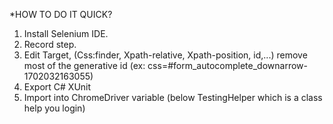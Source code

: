 *HOW TO DO IT QUICK?
1. Install Selenium IDE.
2. Record step.
3. Edit Target, (Css:finder, Xpath-relative, Xpath-position, id,...) remove most of the generative id (ex: css=#form_autocomplete_downarrow-1702032163055)
4. Export C# XUnit
5. Import into ChromeDriver variable (below TestingHelper which is a class help you login)